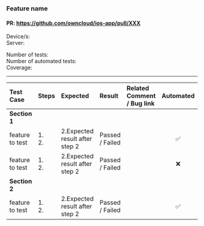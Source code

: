 ### Feature name 

#### PR: https://github.com/owncloud/ios-app/pull/XXX 

Device/s: <br>
Server:

Number of tests:  <br>
Number of automated tests:   <br>
Coverage: <br>


---

 
| Test Case | Steps | Expected | Result | Related Comment / Bug link | Automated |
| :-------- | :---- | :------- | :----- | :------------------------- | :-------: |
|**Section 1**||||||
| feature to test   | 1. <br>2. <br> |  2.Expected result after step 2<br>  | Passed / Failed |   | :white_check_mark: |
| feature to test   |  1. <br>2. <br> |  2.Expected result after step 2<br> | Passed / Failed |  | :x: |
|**Section 2**||||||
| feature to test   |  1. <br>2. <br> |  2.Expected result after step 2<br> | Passed / Failed |  | :white_check_mark: |
